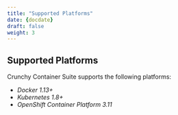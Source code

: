 ```yaml
---
title: "Supported Platforms"
date: {docdate}
draft: false
weight: 3
---
```


## Supported Platforms

Crunchy Container Suite supports the following platforms:

* *Docker 1.13+*
* *Kubernetes 1.8+*
* *OpenShift Container Platform 3.11*
